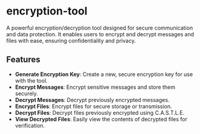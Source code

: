 # encryption-tool
A powerful encryption/decryption tool designed for secure communication and data protection. It enables users to encrypt and decrypt messages and files with ease, ensuring confidentiality and privacy.

## Features

- **Generate Encryption Key**: Create a new, secure encryption key for use with the tool.
- **Encrypt Messages**: Encrypt sensitive messages and store them securely.
- **Decrypt Messages**: Decrypt previously encrypted messages.
- **Encrypt Files**: Encrypt files for secure storage or transmission.
- **Decrypt Files**: Decrypt files previously encrypted using C.A.S.T.L.E.
- **View Decrypted Files**: Easily view the contents of decrypted files for verification.

